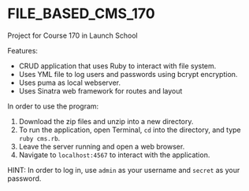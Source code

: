 # FILE_BASED_CMS_170

Project for Course 170 in Launch School

Features:
- CRUD application that uses Ruby to interact with file system.
- Uses YML file to log users and passwords using bcrypt encryption.
- Uses puma as local webserver.
- Uses Sinatra web framework for routes and layout

In order to use the program:
1. Download the zip files and unzip into a new directory.
2. To run the application, open Terminal,  ```cd``` into the directory, and type ```ruby cms.rb```.
3. Leave the server running and open a web browser.
4. Navigate to ```localhost:4567``` to interact with the application.

HINT: In order to log in, use ```admin``` as your username and ```secret``` as your password.
